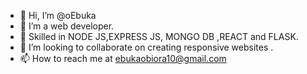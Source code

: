 - 👋 Hi, I’m @oEbuka
- 👀 I’m a web developer.
- 🌱 Skilled in NODE JS,EXPRESS JS, MONGO DB ,REACT and FLASK.
- 💞️ I’m looking to collaborate on creating responsive websites .
- 📫 How to reach me at ebukaobiora10@gmail.com

<!---
oEbuka/oEbuka is a ✨ special ✨ repository because its `README.md` (this file) appears on your GitHub profile.
You can click the Preview link to take a look at your changes.
--->
